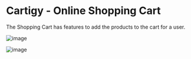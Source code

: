 # Cartigy - Online Shopping Cart

The Shopping Cart has features to add the products to the cart for a user.

![image](https://user-images.githubusercontent.com/22481474/148415402-bf07937f-d90a-4b3a-af55-3b5f85706a14.png)

![image](https://user-images.githubusercontent.com/22481474/148415491-9445c79b-53c5-40e5-a164-a214c6b754b1.png)

